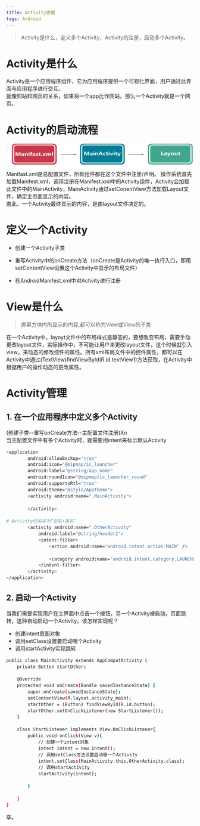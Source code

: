 ```yaml
---
title: Activity管理
tags: Android 
---
```

> Activity是什么，定义多个Activity，Activity的注册，启动多个Activity。

# Activity是什么
Activity是一个应用程序组件，它为应用程序提供一个可视化界面，用户通过此界面与应用程序进行交互。  
就像网站和网页的关系，如果将一个app比作网站，那么一个Activity就是一个网页。  
<!--more-->

# Activity的启动流程
![Activity](/assets/img/blog/Android/2017-09-17-Activity.png)  
Manifast.xml是总配置文件，所有组件都在这个文件中注册/声明。
操作系统首先加载Manifest.xml，调用注册在Manifest.xml中的Activity组件，Activity会加载此文件中的MainActivity，MainActivity通过setConentView方法加载Layout文件，确定主页面显示的内容。  
由此，一个Activity最终显示的内容，是由layout文件决定的。  

# 定义一个Activity
- 创建一个Activity子类

- 重写Activity中的onCreate方法（onCreate是Activity的唯一执行入口，即用setContentView设置这个Activity中显示的布局文件）

- 在AndroidManifest.xml中对Activity进行注册
# View是什么
> 屏幕方块内所显示的内容,都可以称为View或View的子类  

在一个Activity中，layoyt文件中的布局样式是静态的，要想改变布局，需要手动更改layout文件，实际操作中，不可能让用户来更改layout文件，这个时候就引入view，来动态的修改控件的属性。所有xml布局文件中的控件属性，都可以在Activity中通过(TextView)findViewById(R.id.textView1)方法获取，在Activity中根据用户的操作动态的更改属性。  

# Activity管理
## 1. 在一个应用程序中定义多个Activity
(创建子类--重写onCreate方法--主配置文件注册)Xn  
当主配置文件中有多个Activity时，就需要用intent来标示默认Activity
```bash
<application
        android:allowBackup="true"
        android:icon="@mipmap/ic_launcher"
        android:label="@string/app_name"
        android:roundIcon="@mipmap/ic_launcher_round"
        android:supportsRtl="true"
        android:theme="@style/AppTheme">
        <activity android:name=".MainActivity">

        </activity>

# Activity的名字为“包名+类名”
        <activity android:name=".OtherActivity"
            android:label="@string/header2">
            <intent-filter>
                <action android:name="android.intent.action.MAIN" />

                <category android:name="android.intent.category.LAUNCHER" />
            </intent-filter>
        </activity>
</application>

```
## 2. 启动一个Activity
当我们需要实现用户在主界面中点击一个按钮，另一个Activity被启动，页面跳转，这种自动启动一个Activity，该怎样实现呢？  
- 创建intent意图对象
- 调用setClass设置要启动哪个Activity
- 调用startActivity实现跳转

```bash
public class MainActivity extends AppCompatActivity {
    private Button startOther;

    @Override
    protected void onCreate(Bundle savedInstanceState) {
        super.onCreate(savedInstanceState);
        setContentView(R.layout.activity_main);
        startOther = (Button) findViewById(R.id.button);
        startOther.setOnClickListener(new StartListener());
    }

    class StartListener implements View.OnClickListener{
        public void onClick(View v){
            // 创建一个intent对象
            Intent intent = new Intent();
            // 调用setClass方法设置启动哪一个Activity
            intent.setClass(MainActivity.this,OtherActivity.class);
            // 调用startActivity
            startActivity(intent);

        }

    }
}

```  
卒。





